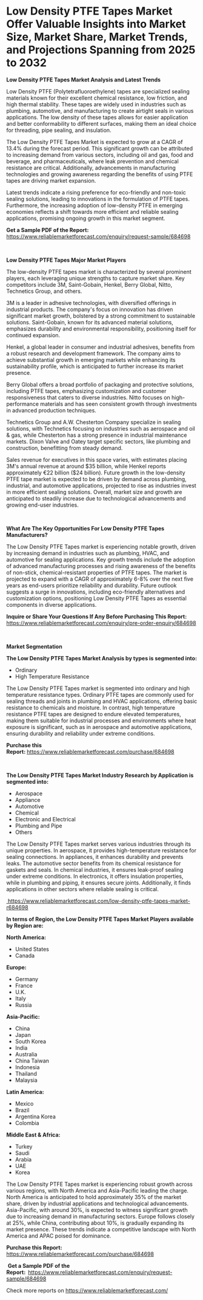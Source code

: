 <p><h1>Low Density PTFE Tapes Market Offer Valuable Insights into Market Size, Market Share, Market Trends, and Projections Spanning from 2025 to 2032</h1></p><p><strong>Low Density PTFE Tapes Market Analysis and Latest Trends</strong></p>
<p><p>Low Density PTFE (Polytetrafluoroethylene) tapes are specialized sealing materials known for their excellent chemical resistance, low friction, and high thermal stability. These tapes are widely used in industries such as plumbing, automotive, and manufacturing to create airtight seals in various applications. The low density of these tapes allows for easier application and better conformability to different surfaces, making them an ideal choice for threading, pipe sealing, and insulation.</p><p>The Low Density PTFE Tapes Market is expected to grow at a CAGR of 13.4% during the forecast period. This significant growth can be attributed to increasing demand from various sectors, including oil and gas, food and beverage, and pharmaceuticals, where leak prevention and chemical resistance are critical. Additionally, advancements in manufacturing technologies and growing awareness regarding the benefits of using PTFE tapes are driving market expansion.</p><p>Latest trends indicate a rising preference for eco-friendly and non-toxic sealing solutions, leading to innovations in the formulation of PTFE tapes. Furthermore, the increasing adoption of low-density PTFE in emerging economies reflects a shift towards more efficient and reliable sealing applications, promising ongoing growth in this market segment.</p></p>
<p><strong>Get a Sample PDF of the Report:&nbsp;</strong> <a href="https://www.reliablemarketforecast.com/enquiry/request-sample/684698?utm_campaign=2875&utm_medium=2&utm_source=Github&utm_content=ia&utm_term=29032025&utm_id=low-density-ptfe-tapes">https://www.reliablemarketforecast.com/enquiry/request-sample/684698</a></p>
<p>&nbsp;</p>
<p><strong>Low Density PTFE Tapes Major Market Players</strong></p>
<p><p>The low-density PTFE tapes market is characterized by several prominent players, each leveraging unique strengths to capture market share. Key competitors include 3M, Saint-Gobain, Henkel, Berry Global, Nitto, Technetics Group, and others. </p><p>3M is a leader in adhesive technologies, with diversified offerings in industrial products. The company's focus on innovation has driven significant market growth, bolstered by a strong commitment to sustainable solutions. Saint-Gobain, known for its advanced material solutions, emphasizes durability and environmental responsibility, positioning itself for continued expansion.</p><p>Henkel, a global leader in consumer and industrial adhesives, benefits from a robust research and development framework. The company aims to achieve substantial growth in emerging markets while enhancing its sustainability profile, which is anticipated to further increase its market presence.</p><p>Berry Global offers a broad portfolio of packaging and protective solutions, including PTFE tapes, emphasizing customization and customer responsiveness that caters to diverse industries. Nitto focuses on high-performance materials and has seen consistent growth through investments in advanced production techniques.</p><p>Technetics Group and A.W. Chesterton Company specialize in sealing solutions, with Technetics focusing on industries such as aerospace and oil & gas, while Chesterton has a strong presence in industrial maintenance markets. Dixon Valve and Oatey target specific sectors, like plumbing and construction, benefitting from steady demand.</p><p>Sales revenue for executives in this space varies, with estimates placing 3M's annual revenue at around $35 billion, while Henkel reports approximately €22 billion ($24 billion). Future growth in the low-density PTFE tape market is expected to be driven by demand across plumbing, industrial, and automotive applications, projected to rise as industries invest in more efficient sealing solutions. Overall, market size and growth are anticipated to steadily increase due to technological advancements and growing end-user industries.</p></p>
<p>&nbsp;</p>
<p><strong>What Are The Key Opportunities For Low Density PTFE Tapes Manufacturers?</strong></p>
<p><p>The Low Density PTFE Tapes market is experiencing notable growth, driven by increasing demand in industries such as plumbing, HVAC, and automotive for sealing applications. Key growth trends include the adoption of advanced manufacturing processes and rising awareness of the benefits of non-stick, chemical-resistant properties of PTFE tapes. The market is projected to expand with a CAGR of approximately 6-8% over the next five years as end-users prioritize reliability and durability. Future outlook suggests a surge in innovations, including eco-friendly alternatives and customization options, positioning Low Density PTFE Tapes as essential components in diverse applications.</p></p>
<p><strong>Inquire or Share Your Questions If Any Before Purchasing This Report:</strong> <a href="https://www.reliablemarketforecast.com/enquiry/pre-order-enquiry/684698?utm_campaign=2875&utm_medium=2&utm_source=Github&utm_content=ia&utm_term=29032025&utm_id=low-density-ptfe-tapes">https://www.reliablemarketforecast.com/enquiry/pre-order-enquiry/684698</a></p>
<p>&nbsp;</p>
<p><strong>Market Segmentation</strong></p>
<p><strong>The Low Density PTFE Tapes Market Analysis by types is segmented into:</strong></p>
<p><ul><li>Ordinary</li><li>High Temperature Resistance</li></ul></p>
<p><p>The Low Density PTFE Tapes market is segmented into ordinary and high temperature resistance types. Ordinary PTFE tapes are commonly used for sealing threads and joints in plumbing and HVAC applications, offering basic resistance to chemicals and moisture. In contrast, high temperature resistance PTFE tapes are designed to endure elevated temperatures, making them suitable for industrial processes and environments where heat exposure is significant, such as in aerospace and automotive applications, ensuring durability and reliability under extreme conditions.</p></p>
<p><strong>Purchase this Report:&nbsp;</strong><a href="https://www.reliablemarketforecast.com/purchase/684698?utm_campaign=2875&utm_medium=2&utm_source=Github&utm_content=ia&utm_term=29032025&utm_id=low-density-ptfe-tapes">https://www.reliablemarketforecast.com/purchase/684698</a></p>
<p>&nbsp;</p>
<p><strong>The Low Density PTFE Tapes Market Industry Research by Application is segmented into:</strong></p>
<p><ul><li>Aerospace</li><li>Appliance</li><li>Automotive</li><li>Chemical</li><li>Electronic and Electrical</li><li>Plumbing and Pipe</li><li>Others</li></ul></p>
<p><p>The Low Density PTFE Tapes market serves various industries through its unique properties. In aerospace, it provides high-temperature resistance for sealing connections. In appliances, it enhances durability and prevents leaks. The automotive sector benefits from its chemical resistance for gaskets and seals. In chemical industries, it ensures leak-proof sealing under extreme conditions. In electronics, it offers insulation properties, while in plumbing and piping, it ensures secure joints. Additionally, it finds applications in other sectors where reliable sealing is critical.</p></p>
<p><a href="https://www.reliablemarketforecast.com/low-density-ptfe-tapes-market-r684698?utm_campaign=2875&utm_medium=2&utm_source=Github&utm_content=ia&utm_term=29032025&utm_id=low-density-ptfe-tapes">&nbsp;https://www.reliablemarketforecast.com/low-density-ptfe-tapes-market-r684698</a></p>
<p><strong>In terms of Region, the Low Density PTFE Tapes Market Players available by Region are:</strong></p>
<p>
    <p> <strong> North America: </strong>
        <ul>
            <li>United States</li>
            <li>Canada</li>
        </ul>
        </p> 
    <p> <strong> Europe: </strong>
        <ul>
            <li>Germany</li>
            <li>France</li>
            <li>U.K.</li>
            <li>Italy</li>
            <li>Russia</li>
        </ul>
        </p> 
    <p> <strong> Asia-Pacific: </strong>
        <ul>
            <li>China</li>
            <li>Japan</li>
            <li>South Korea</li>
            <li>India</li>
            <li>Australia</li>
            <li>China Taiwan</li>
            <li>Indonesia</li>
            <li>Thailand</li>
            <li>Malaysia</li>
        </ul>
        </p> 
    <p> <strong> Latin America: </strong>
        <ul>
            <li>Mexico</li>
            <li>Brazil</li>
            <li>Argentina Korea</li>
            <li>Colombia</li>
        </ul>
        </p> 
    <p> <strong> Middle East & Africa: </strong>
        <ul>
            <li>Turkey</li>
            <li>Saudi</li>
            <li>Arabia</li>
            <li>UAE</li>
            <li>Korea</li>
        </ul>
    </p>
    </p>
<p><p>The Low Density PTFE Tapes market is experiencing robust growth across various regions, with North America and Asia-Pacific leading the charge. North America is anticipated to hold approximately 35% of the market share, driven by industrial applications and technological advancements. Asia-Pacific, with around 30%, is expected to witness significant growth due to increasing demand in manufacturing sectors. Europe follows closely at 25%, while China, contributing about 10%, is gradually expanding its market presence. These trends indicate a competitive landscape with North America and APAC poised for dominance.</p></p>
<p><strong>Purchase this Report: </strong><a href="https://www.reliablemarketforecast.com/purchase/684698?utm_campaign=2875&utm_medium=2&utm_source=Github&utm_content=ia&utm_term=29032025&utm_id=low-density-ptfe-tapes">https://www.reliablemarketforecast.com/purchase/684698</a></p>
<p>&nbsp;<strong>Get a Sample PDF of the Report:&nbsp;&nbsp;</strong><a href="https://www.reliablemarketforecast.com/enquiry/request-sample/684698?utm_campaign=2875&utm_medium=2&utm_source=Github&utm_content=ia&utm_term=29032025&utm_id=low-density-ptfe-tapes">https://www.reliablemarketforecast.com/enquiry/request-sample/684698</a></p>
<p><strong></strong></p>
<p>Check more reports on <a href="https://www.reliablemarketforecast.com/?utm_campaign=2875&utm_medium=2&utm_source=Github&utm_content=ia&utm_term=29032025&utm_id=low-density-ptfe-tapes">https://www.reliablemarketforecast.com/</a></p>